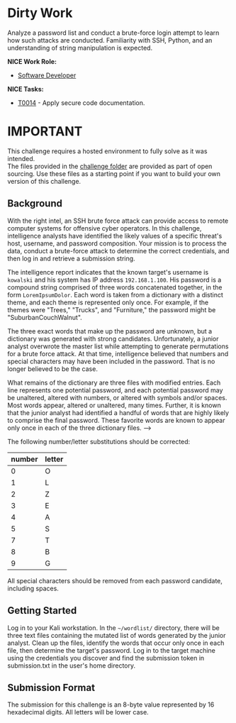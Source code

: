 # Dirty Work

Analyze a password list and conduct a brute-force login attempt to learn how such attacks are conducted. Familiarity with SSH, Python, and an understanding of string manipulation  is expected.

**NICE Work Role:** 

- [Software Developer](https://niccs.cisa.gov/workforce-development/nice-framework/workroles?name=Software+Developer)

**NICE Tasks:**

- [T0014](https://niccs.cisa.gov/workforce-development/nice-framework/tasks?id=T0014&description=All) - Apply secure code documentation.

 # IMPORTANT

This challenge requires a hosted environment to fully solve as it was intended.  
The files provided in the [challenge folder](challenge) are provided as part of open sourcing. Use these files as a starting point if you want to build your own version of this challenge.
 
 ## Background

  With the right intel, an SSH brute force attack can provide access to remote computer systems for offensive cyber operators. In this challenge, intelligence analysts have identified the likely values of a specific threat's host, username, and password composition. Your mission is to process the data, conduct a brute-force attack to determine the correct credentials, and then log in and retrieve a submission string.


  The intelligence report indicates that the known target's username is `kowalski` and his system has IP address `192.168.1.100`. His password is a compound string comprised of three words concatenated together, in the form `LoremIpsumDolor`. Each word is taken from a dictionary with a distinct theme, and each theme is represented only once. For example, if the themes were "Trees," "Trucks", and "Furniture," the password might be "SuburbanCouchWalnut".


  The three exact words that make up the password are unknown, but a dictionary was generated with strong candidates. Unfortunately, a junior analyst overwrote the master list while attempting to generate permutations for a brute force attack. At that time, intelligence believed that numbers and special characters may have been included in the password. That is no longer believed to be the case.


  What remains of the dictionary are three files with modified entries. Each line represents one potential password, and each potential password may be unaltered, altered with numbers, or altered with symbols and/or spaces. Most words appear, altered or unaltered, many times. Further, it is known that the junior analyst had identified a handful of words that are highly likely to comprise the final password. These favorite words are known to appear only once in each of the three dictionary files. -->


  The following number/letter substitutions should be corrected:


  |number|letter|
  |------|------|
  |   0  |   O  |
  |   1  |   L  |
  |   2  |   Z  |
  |   3  |   E  |
  |   4  |   A  |
  |   5  |   S  |
  |   7  |   T  |
  |   8  |   B  |
  |   9  |   G  |


  All special characters should be removed from each password candidate, including spaces.


  ## Getting Started

  Log in to your Kali workstation. In the `~/wordlist/` directory, there will be three text files containing the mutated list of words generated by the junior analyst. Clean up the files, identify the words that occur only once in each file, then determine the target's password. Log in to the target machine using the credentials you discover and find the submission token in submission.txt in the user's home directory.


  ## Submission Format

  The submission for this challenge is an 8-byte value represented by 16 hexadecimal digits. All letters will be lower case.
